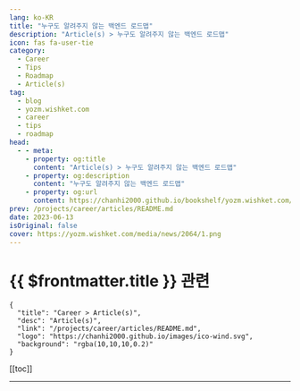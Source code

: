 ```yaml
---
lang: ko-KR
title: "누구도 알려주지 않는 백엔드 로드맵"
description: "Article(s) > 누구도 알려주지 않는 백엔드 로드맵"
icon: fas fa-user-tie
category: 
  - Career
  - Tips
  - Roadmap
  - Article(s)
tag: 
  - blog
  - yozm.wishket.com
  - career
  - tips
  - roadmap
head:
  - - meta:
    - property: og:title
      content: "Article(s) > 누구도 알려주지 않는 백엔드 로드맵"
    - property: og:description
      content: "누구도 알려주지 않는 백엔드 로드맵"
    - property: og:url
      content: https://chanhi2000.github.io/bookshelf/yozm.wishket.com/2064.html
prev: /projects/career/articles/README.md
date: 2023-06-13
isOriginal: false
cover: https://yozm.wishket.com/media/news/2064/1.png
---
```


# {{ $frontmatter.title }} 관련

```component VPCard
{
  "title": "Career > Article(s)",
  "desc": "Article(s)",
  "link": "/projects/career/articles/README.md",
  "logo": "https://chanhi2000.github.io/images/ico-wind.svg",
  "background": "rgba(10,10,10,0.2)"
}
```

[[toc]]

---

<SiteInfo
  name="누구도 알려주지 않는 백엔드 로드맵 | 요즘IT"
  desc="자바, JSP, SQL만 알아도 백엔드 개발자가 될 수 있던 시절이 있었습니다. 오늘날에는 백엔드 개발자가 되려면 알아야 하는 지식이 너무나 많습니다. 그래서 백엔드 개발자가 되려면 무엇을 공부해야 하는지 가늠조차 하기 어려운 분들에게 도움을 주고자 백엔드 개발자가 알아야 하는 지식을 넓고 얕게 소개합니다."
  url="https://yozm.wishket.com/magazine/detail/2064/"
  logo="https://yozm.wishket.com/favicon.ico"
  preview="https://yozm.wishket.com/media/news/2064/1.png"/>

<!-- TODO: 작성 -->

